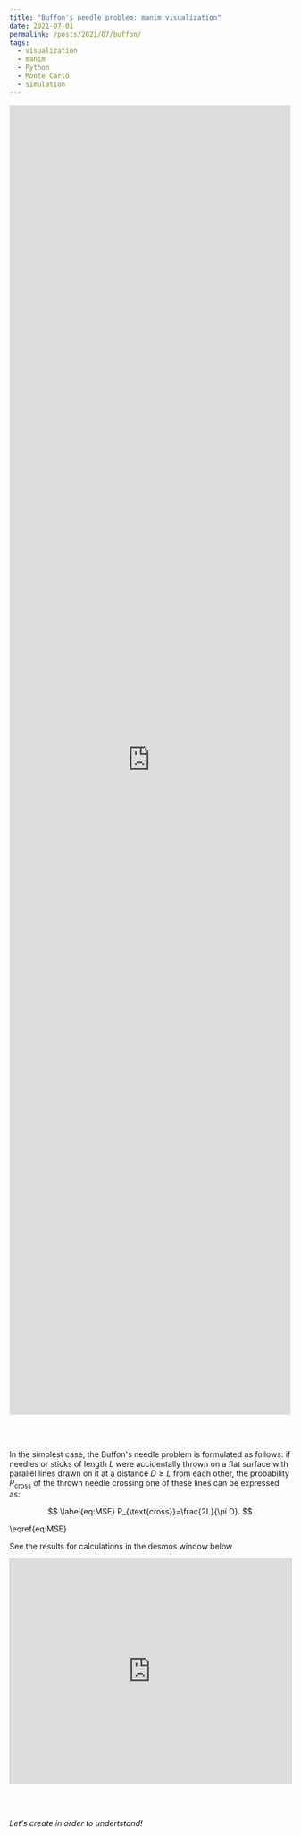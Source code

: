 ```yaml
---
title: "Buffon's needle problem: manim visualization"
date: 2021-07-01
permalink: /posts/2021/07/buffon/
tags:
  - visualization
  - manim
  - Python
  - Monte Carlo
  - simulation
---
```


<iframe width="100%" height="60%" src="https://www.youtube.com/embed/QsBF4eFtcAU" title="YouTube video player" frameborder="0" allow="accelerometer; autoplay; clipboard-write; encrypted-media; gyroscope; picture-in-picture" allowfullscreen></iframe>

<br/><br/>

In the simplest case, the Buffon's needle problem is formulated as follows: if needles or
sticks of length $L$ were accidentally thrown on a flat surface with parallel lines
drawn on it at a distance $D \geq L$ from each other, the probability $P_{\text{cross}}$
of the thrown needle crossing one of these lines can be expressed as:

$$ \label{eq:MSE}
P_{\text{cross}}=\frac{2L}{\pi D}.
$$

\eqref{eq:MSE}

See the results for calculations in the desmos window below

<iframe src="https://www.desmos.com/calculator/nks0smbnye" width="100%" height="400" style="border: 1px solid #ccc" frameborder=0></iframe>

<br/><br/>

_Let's create in order to undertstand!_

